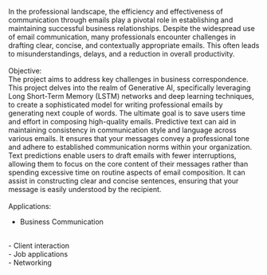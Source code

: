 In the professional landscape, the efficiency and effectiveness of communication through emails play a pivotal role in establishing and maintaining successful business relationships. Despite the widespread use of email communication, many professionals encounter challenges in drafting clear, concise, and contextually appropriate emails. This often leads to misunderstandings, delays, and a reduction in overall productivity.
</br>
</br>
Objective:
</br>
The project aims to address key challenges in business correspondence. This project delves into the realm of Generative AI, specifically leveraging Long Short-Term Memory (LSTM) networks and deep learning techniques, to create a sophisticated model for writing professional emails by generating next couple of words. 
The ultimate goal is to save users time and effort in composing high-quality emails. Predictive text can aid in maintaining consistency in communication style and language across various emails. It ensures that your messages convey a professional tone and adhere to established communication norms within your organization.
Text predictions enable users to draft emails with fewer interruptions, allowing them to focus on the core content of their messages rather than spending excessive time on routine aspects of email composition.
It can assist in constructing clear and concise sentences, ensuring that your message is easily understood by the recipient.
</br>
</br>
Applications:
</br>
- Business Communication
</br>
- Client interaction
</br>
- Job applications
</br>
- Networking
